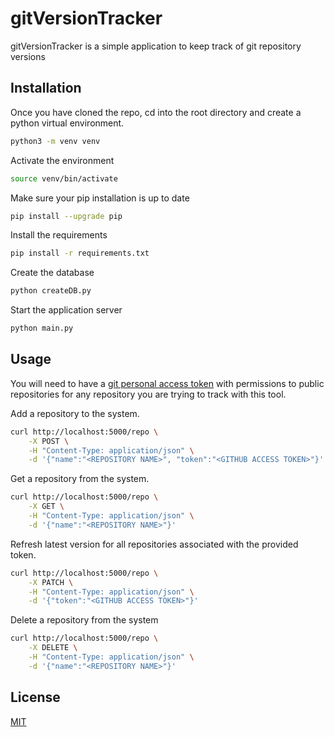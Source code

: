 # gitVersionTracker

gitVersionTracker is a simple application to keep track of git repository versions


## Installation

Once you have cloned the repo, cd into the root directory and create a python virtual environment.
```bash
python3 -m venv venv
```
Activate the environment
```bash
source venv/bin/activate
```
Make sure your pip installation is up to date
```bash
pip install --upgrade pip
```
Install the requirements
```bash
pip install -r requirements.txt
```
Create the database
```bash
python createDB.py
```
Start the application server
```bash
python main.py
```


## Usage

You will need to have a [git personal access token](https://docs.github.com/en/authentication/keeping-your-account-and-data-secure/creating-a-personal-access-token) with permissions to public repositories for any repository you are trying to track with this tool.

Add a repository to the system.
```bash
curl http://localhost:5000/repo \
    -X POST \
    -H "Content-Type: application/json" \
    -d '{"name":"<REPOSITORY NAME>", "token":"<GITHUB ACCESS TOKEN>"}'
```

Get a repository from the system.
```bash
curl http://localhost:5000/repo \
    -X GET \
    -H "Content-Type: application/json" \
    -d '{"name":"<REPOSITORY NAME>"}'
```

Refresh latest version for all repositories associated with the provided token.
```bash
curl http://localhost:5000/repo \
    -X PATCH \
    -H "Content-Type: application/json" \
    -d '{"token":"<GITHUB ACCESS TOKEN>"}'
```

Delete a repository from the system
```bash
curl http://localhost:5000/repo \
    -X DELETE \
    -H "Content-Type: application/json" \
    -d '{"name":"<REPOSITORY NAME>"}'
```

## License
[MIT](https://choosealicense.com/licenses/mit/)
